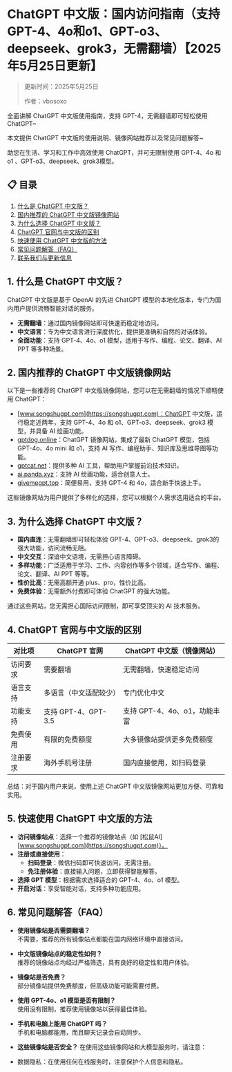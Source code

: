 # ChatGPT 中文版：国内访问指南（支持 GPT-4、4o和o1、GPT-o3、deepseek、grok3，无需翻墙）【2025年5月25日更新】

> 更新时间：2025年5月25日
>
> 作者：vbosoxo

全面讲解 ChatGPT 中文版使用指南，支持 GPT-4，无需翻墙即可轻松使用 ChatGPT~

本文提供 ChatGPT 中文版的使用说明、镜像网站推荐以及常见问题解答~

助您在生活、学习和工作中高效使用 ChatGPT，并可无限制使用 GPT-4、4o 和 o1 、GPT-o3、deepseek、grok3模型。

## 📋 目录
1. [什么是 ChatGPT 中文版？](#什么是-chatgpt-中文版)
2. [国内推荐的 ChatGPT 中文版镜像网站](#国内推荐的-chatgpt-中文版镜像网站)
3. [为什么选择 ChatGPT 中文版？](#为什么选择-chatgpt-中文版)
4. [ChatGPT 官网与中文版的区别](#chatgpt-官网与中文版的区别)
5. [快速使用 ChatGPT 中文版的方法](#快速使用-chatgpt-中文版的方法)
6. [常见问题解答（FAQ）](#常见问题解答faq)
7. [联系我们与更新信息](#联系我们与更新信息)

## 1. 什么是 ChatGPT 中文版？

ChatGPT 中文版是基于 OpenAI 的先进 ChatGPT 模型的本地化版本，专门为国内用户提供流畅智能对话的服务。

- **无需翻墙**：通过国内镜像网站即可快速而稳定地访问。
- **中文语言**：专为中文语言进行深度优化，提供更准确和自然的对话体验。
- **全面功能**：支持 GPT-4、4o、o1 模型，适用于写作、编程、论文、翻译、AI PPT 等多种场景。

## 2. 国内推荐的 ChatGPT 中文版镜像网站

以下是一些推荐的 ChatGPT 中文版镜像网站，您可以在无需翻墙的情况下顺畅使用 ChatGPT：

- [www.songshugpt.com](https://songshugpt.com)：ChatGPT 中文版，运行稳定近两年，支持 GPT-4、4o 和 o1、GPT-o3、deepseek、grok3 模型，并具备 AI 绘画功能。
- [gptdog.online](https://gptdog.online)：ChatGPT 镜像网站，集成了最新 ChatGPT 模型，包括 GPT-4o、4o mini 和 o1，支持 AI 写作、编程助手、知识库及思维导图等功能。
- [gptcat.net](https://gptcat.net)：提供多种 AI 工具，帮助用户掌握前沿技术知识。
- [ai.panda.xyz](https://ai.panda.xyz)：支持 AI 绘画功能，适合创意人士。
- [givemegpt.top](https://givemegpt.top)：简便易用，支持 GPT-4 和 4o，适合新手快速上手。

这些镜像网站为用户提供了多样化的选择，您可以根据个人需求选用适合的平台。

## 3. 为什么选择 ChatGPT 中文版？

- **国内直连**：无需翻墙即可轻松体验 GPT-4、GPT-o3、deepseek、grok3的强大功能，访问流畅无阻。
- **中文交互**：深谙中文语境，无需担心语言障碍。
- **多样功能**：广泛适用于学习、工作、内容创作等多个领域，适合写作、编程、论文、翻译、AI PPT 等等。
- **性价比高**：无需高额开通 plus、pro，性价比高。
- **免费体验**：无需额外付费即可体验 ChatGPT 的强大功能。

通过这些网站，您无需担心国际访问限制，即可享受顶尖的 AI 技术服务。

## 4. ChatGPT 官网与中文版的区别

| 对比项         | ChatGPT 官网       | ChatGPT 中文版（镜像网站） |
|----------------|-------------------|---------------------------|
| 访问要求       | 需要翻墙          | 无需翻墙，快速稳定访问     |
| 语言支持       | 多语言（中文适配较少） | 专门优化中文               |
| 功能支持       | 支持 GPT-4、GPT-3.5 | 支持 GPT-4、4o、o1，功能丰富 |
| 免费使用       | 有限的免费额度    | 大多镜像站提供更多免费额度 |
| 注册要求       | 海外手机号注册    | 国内直接使用，如扫码登录   |

总结：对于国内用户来说，使用上述 ChatGPT 中文版镜像网站更加方便、可靠和实用。

## 5. 快速使用 ChatGPT 中文版的方法

- **访问镜像站点**：选择一个推荐的镜像站点（如 [松鼠AI][www.songshugpt.com](https://songshugpt.com)）。
- **注册或直接使用**：
  - **扫码登录**：微信扫码即可快速访问，无需注册。
  - **免注册体验**：直接输入问题，立即获得智能解答。
- **选择 GPT 模型**：根据需求选择适合的 GPT-4、4o、o1 模型。
- **开启对话**：享受智能对话，支持多种功能应用。

## 6. 常见问题解答（FAQ）

- **使用镜像站是否需要翻墙？**  
  不需要，推荐的所有镜像站点都能在国内网络环境中直接访问。

- **中文版镜像站点的稳定性如何？**  
  推荐的镜像站点均经过严格筛选，具有良好的稳定性和用户体验。

- **镜像站是否免费？**  
  部分镜像站提供免费额度，但高级功能可能需要付费。

- **使用 GPT-4o、o1 模型是否有限制？**  
  使用没有限制，推荐使用镜像站以获得最佳体验。

- **手机和电脑上能用 ChatGPT 吗？**  
  手机和电脑都能用，而且聊天记录会自动同步。

- **这些镜像站是否安全？**
在使用这些镜像网站和大模型服务时，请注意：
- 数据隐私：在使用任何在线服务时，注意保护个人信息和隐私。


